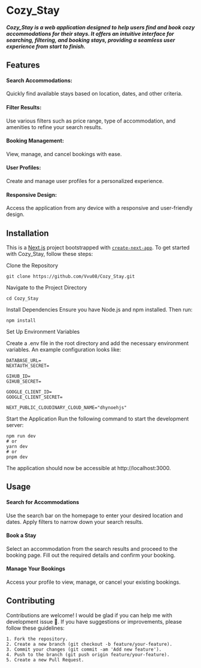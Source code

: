 # Cozy_Stay
##### Cozy_Stay is a web application designed to help users find and book cozy accommodations for their stays. It offers an intuitive interface for searching, filtering, and booking stays, providing a seamless user experience from start to finish.

## Features
#### Search Accommodations: 
Quickly find available stays based on location, dates, and other criteria.
#### Filter Results: 
Use various filters such as price range, type of accommodation, and amenities to refine your search results.
#### Booking Management: 
View, manage, and cancel bookings with ease.
#### User Profiles: 
Create and manage user profiles for a personalized experience.
#### Responsive Design: 
Access the application from any device with a responsive and user-friendly design.

## Installation
This is a [Next.js](https://nextjs.org/) project bootstrapped with [`create-next-app`](https://github.com/vercel/next.js/tree/canary/packages/create-next-app).
To get started with Cozy_Stay, follow these steps:

Clone the Repository
```
git clone https://github.com/Vvu08/Cozy_Stay.git
```
Navigate to the Project Directory
```
cd Cozy_Stay
```
Install Dependencies
Ensure you have Node.js and npm installed. Then run:
```
npm install
```
Set Up Environment Variables

Create a .env file in the root directory and add the necessary environment variables. An example configuration looks like:
```
DATABASE_URL=
NEXTAUTH_SECRET=

GIHUB_ID=
GIHUB_SECRET=

GOOGLE_CLIENT_ID=
GOOGLE_CLIENT_SECRET=

NEXT_PUBLIC_CLOUDINARY_CLOUD_NAME="dhynoehjs"
```
Start the Application
Run the following command to start the development server:
```
npm run dev
# or
yarn dev
# or
pnpm dev
```
The application should now be accessible at http://localhost:3000.

## Usage
#### Search for Accommodations
Use the search bar on the homepage to enter your desired location and dates. Apply filters to narrow down your search results.

#### Book a Stay
Select an accommodation from the search results and proceed to the booking page. Fill out the required details and confirm your booking.

#### Manage Your Bookings
Access your profile to view, manage, or cancel your existing bookings.

## Contributing
Contributions are welcome! I would be glad if you can help me with development issue 💖.
If you have suggestions or improvements, please follow these guidelines:

    1. Fork the repository.
    2. Create a new branch (git checkout -b feature/your-feature).
    3. Commit your changes (git commit -am 'Add new feature').
    4. Push to the branch (git push origin feature/your-feature).
    5. Create a new Pull Request.

